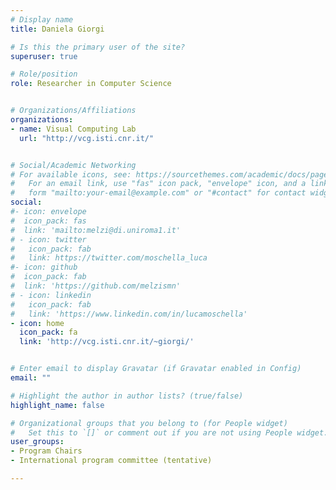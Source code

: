```yaml
---
# Display name
title: Daniela Giorgi

# Is this the primary user of the site?
superuser: true

# Role/position
role: Researcher in Computer Science


# Organizations/Affiliations
organizations:
- name: Visual Computing Lab
  url: "http://vcg.isti.cnr.it/"


# Social/Academic Networking
# For available icons, see: https://sourcethemes.com/academic/docs/page-builder/#icons
#   For an email link, use "fas" icon pack, "envelope" icon, and a link in the
#   form "mailto:your-email@example.com" or "#contact" for contact widget.
social:
#- icon: envelope
#  icon_pack: fas
#  link: 'mailto:melzi@di.uniroma1.it'
# - icon: twitter
#   icon_pack: fab
#   link: https://twitter.com/moschella_luca
#- icon: github
#  icon_pack: fab
#  link: 'https://github.com/melzismn'
# - icon: linkedin
#   icon_pack: fab
#   link: 'https://www.linkedin.com/in/lucamoschella'
- icon: home
  icon_pack: fa
  link: 'http://vcg.isti.cnr.it/~giorgi/'


# Enter email to display Gravatar (if Gravatar enabled in Config)
email: ""

# Highlight the author in author lists? (true/false)
highlight_name: false

# Organizational groups that you belong to (for People widget)
#   Set this to `[]` or comment out if you are not using People widget.
user_groups:
- Program Chairs
- International program committee (tentative)

---
```

